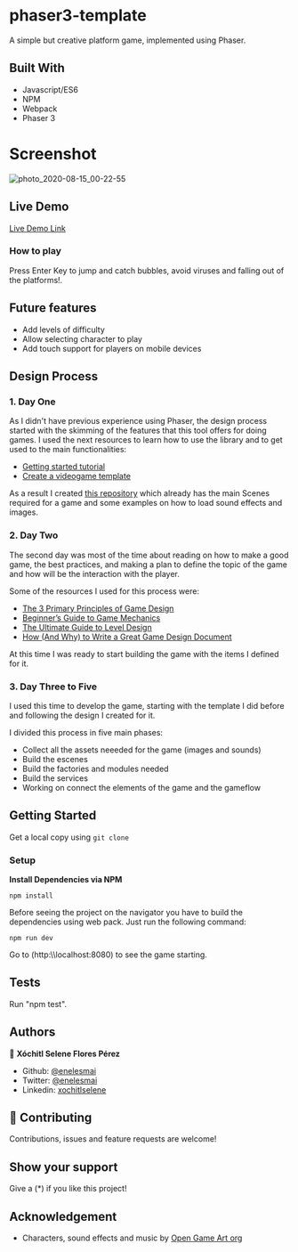# phaser3-template
A simple but creative platform game, implemented using Phaser. 


## Built With

- Javascript/ES6
- NPM
- Webpack
- Phaser 3


# Screenshot
![photo_2020-08-15_00-22-55](https://user-images.githubusercontent.com/5160907/90306006-430eff00-de8e-11ea-9d57-9ccb82bd503d.jpg)


## Live Demo

[Live Demo Link](https://5f380c8dad43c4bacba78eb5--sharp-booth-e2e0a5.netlify.app/)


### How to play

Press Enter Key to jump and catch bubbles, avoid viruses and falling out of the platforms!.


## Future features
* Add levels of difficulty
* Allow selecting character to play
* Add touch support for players on mobile devices


## Design Process

### 1. Day One
As I didn't have previous experience using Phaser, the design process started with the skimming of the features that this tool offers for doing games. I used the next resources to learn how to use the library and to get used to the main functionalities:

* [Getting started tutorial](http://phaser.io/tutorials/making-your-first-phaser-3-game/part1)
* [Create a videogame template](https://phasertutorials.com/creating-a-phaser-3-template-part-1/)

As a result I created [this repository](https://github.com/enelesmai/phaser3-template) which already has the main Scenes required for a game and some examples on how to load sound effects and images. 

### 2. Day Two
The second day was most of the time about reading on how to make a good game, the best practices, and making a plan to define the topic of the game and how will be the interaction with the player.

Some of the resources I used for this process were:

* [The 3 Primary Principles of Game Design](https://www.gamedesigning.org/learn/game-design-principles/)
* [Beginner’s Guide to Game Mechanics](https://www.gamedesigning.org/learn/basic-game-mechanics/)
* [The Ultimate Guide to Level Design](https://www.gamedesigning.org/learn/level-design/)
* [How (And Why) to Write a Great Game Design Document](https://gamedevelopment.tutsplus.com/articles/how-and-why-to-write-a-great-game-design-document--cms-23545)

At this time I was ready to start building the game with the items I defined for it.

### 3. Day Three to Five
I used this time to develop the game, starting with the template I did before and following the design I created for it.

I divided this process in five main phases:
* Collect all the assets neeeded for the game (images and sounds)
* Build the escenes
* Build the factories and modules needed
* Build the services
* Working on connect the elements of the game and the gameflow

## Getting Started

Get a local copy using `git clone`

### Setup

**Install Dependencies via NPM**

    npm install

Before seeing the project on the navigator you have to build the dependencies using web pack. Just run the following command:

    npm run dev

Go to (http:\\\\localhost:8080) to see the game starting.

## Tests

Run "npm test".


## Authors

👤 **Xóchitl Selene Flores Pérez**

- Github: [@enelesmai](https://github.com/enelesmai)
- Twitter: [@enelesmai](https://twitter.com/enelesmai)
- Linkedin: [xochitlselene](https://linkedin.com/in/xochitlselene)


## 🤝 Contributing

Contributions, issues and feature requests are welcome!


## Show your support

Give a (*) if you like this project!


## Acknowledgement

* Characters, sound effects and music by [Open Game Art org](https://opengameart.org/)